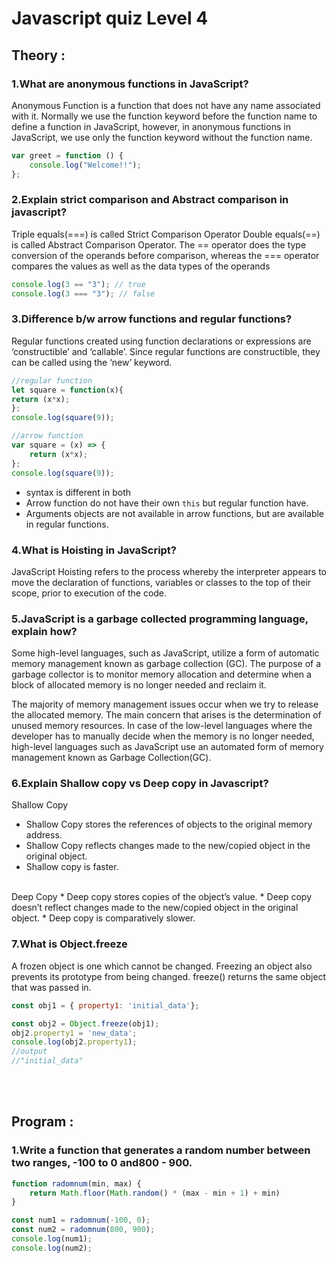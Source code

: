 # Javascript quiz Level 4
## Theory :
### **1.What are anonymous functions in JavaScript?**
Anonymous Function is a function that does not have any name associated with it. Normally we use the function keyword before the function name to define a function in JavaScript, however, in anonymous functions in JavaScript, we use only the function keyword without the function name.
```javascript
var greet = function () {
    console.log("Welcome!!");
};
```
### **2.Explain strict comparison and Abstract comparison in javascript?**
Triple equals(===) is called Strict Comparison Operator
Double equals(==) is called Abstract Comparison Operator.
The == operator does the type conversion of the operands before comparison, whereas the === operator compares the values as well as the data types of the operands

```javascript
console.log(3 == "3"); // true
console.log(3 === "3"); // false
```

### **3.Difference b/w arrow functions and regular functions?**
Regular functions created using function declarations or expressions are ‘constructible’ and ‘callable’. Since regular functions are constructible, they can be called using the ‘new’ keyword.
```javascript
//regular function
let square = function(x){
return (x*x);
};
console.log(square(9));
```
```javascript
//arrow function
var square = (x) => {
	return (x*x);
};
console.log(square(9));
```
* syntax is different in both
* Arrow function do not have their own ```this``` but regular function have.
* Arguments objects are not available in arrow functions, but are available in regular functions.

###  **4.What is Hoisting in JavaScript?**
JavaScript Hoisting refers to the process whereby the interpreter appears to move the declaration of functions, variables or classes to the top of their scope, prior to execution of the code.

### **5.JavaScript is a garbage collected programming language, explain how?**
Some high-level languages, such as JavaScript, utilize a form of automatic memory management known as garbage collection (GC). The purpose of a garbage collector is to monitor memory allocation and determine when a block of allocated memory is no longer needed and reclaim it.

The majority of memory management issues occur when we try to release the allocated memory. The main concern that arises is the determination of unused memory resources. In case of the low-level languages where the developer has to manually decide when the memory is no longer needed, high-level languages such as JavaScript use an automated form of memory management known as Garbage Collection(GC).

### **6.Explain Shallow copy vs Deep copy in Javascript?**
Shallow Copy
* Shallow Copy stores the references of objects to the original memory address.   
* Shallow Copy reflects changes made to the new/copied object in the original object.
* Shallow copy is faster.
<br>
Deep Copy
* Deep copy stores copies of the object’s value.
* Deep copy doesn’t reflect changes made to the new/copied object in the original object.
* Deep copy is comparatively slower.

### **7.What is Object.freeze**
A frozen object is one which cannot be changed. Freezing an object also prevents its prototype from being changed. freeze() returns the same object that was passed in.
```javascript
const obj1 = { property1: 'initial_data'};

const obj2 = Object.freeze(obj1);
obj2.property1 = 'new_data';
console.log(obj2.property1);
//output 
//"initial_data"
```
<br><br>
## Program :
### **1.Write a function that generates a random number between two ranges, -100 to 0 and800 - 900.**
```javascript
function radomnum(min, max) {  
    return Math.floor(Math.random() * (max - min + 1) + min)
}

const num1 = radomnum(-100, 0);
const num2 = radomnum(800, 900);
console.log(num1);
console.log(num2);
```


